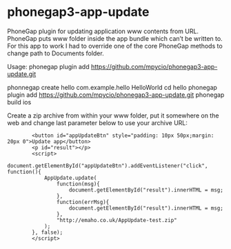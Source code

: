 phonegap3-app-update
====================

PhoneGap plugin for updating application www contents from URL. 
PhoneGap puts www folder inside the app bundle which can’t be written to. For this app to work I had to override one of the core PhoneGap methods to change path to Documents folder. 

Usage:
 phonegap plugin add https://github.com/mpycio/phonegap3-app-update.git




 phonnegap create hello com.example.hello HelloWorld
 cd hello
 phonegap plugin add https://github.com/mpycio/phonegap3-app-update.git
 phonegap build ios


Create a zip archive from within your www folder, put it somewhere on the web and change last parameter below to use your archive URL:


            <button id="appUpdateBtn" style="padding: 10px 50px;margin: 20px 0">Update app</button>
            <p id="result"></p>
            <script>
            document.getElementById("appUpdateBtn").addEventListener("click", function(){
                AppUpdate.update(
                    function(msg){
                        document.getElementById("result").innerHTML = msg;
                    },
                    function(errMsg){
                        document.getElementById("result").innerHTML = msg;
                    },
                    "http://emaho.co.uk/AppUpdate-test.zip"
                );
            }, false);
            </script>
